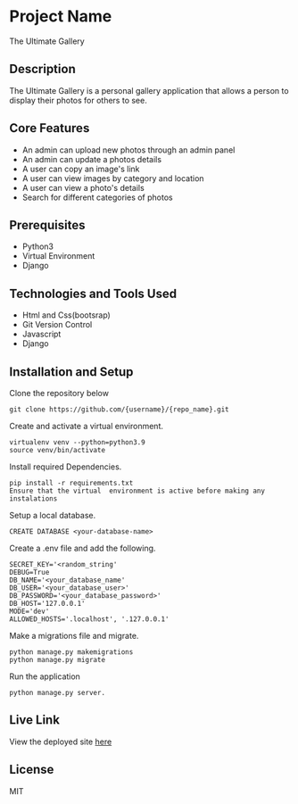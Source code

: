 # Project Name

The Ultimate Gallery

## Description

The Ultimate Gallery is  a personal gallery application that allows a person to display their photos for others to see.

## Core Features

<ul>
<li>An admin can upload new photos through an admin panel</li>
<li>An admin can update a photos details</li>
<li>A user can copy an image's link</li>
<li>A user can view images by category and location</li>
<li>A user can view a photo's details</li>
<li>Search for different categories of photos</li>
</ul>


## Prerequisites

<ul>
<li>Python3</li>
<li>Virtual Environment</li>
<li>Django </li>
</ul>

## Technologies and Tools Used

<ul>
<li>Html and Css(bootsrap) </li>
<li>Git Version Control</li>
<li>Javascript </li>
<li>Django</li>
</ul>

## Installation and Setup

Clone the repository below

```
git clone https://github.com/{username}/{repo_name}.git
```

Create and activate a virtual environment. 

  ```
  virtualenv venv --python=python3.9
  source venv/bin/activate
  ```

Install required Dependencies.

  ```
  pip install -r requirements.txt
  Ensure that the virtual  environment is active before making any instalations
  ```

Setup a local database.

  ```
  CREATE DATABASE <your-database-name>
  ```

Create a .env file and add the following.

  ```
  SECRET_KEY='<random_string'
  DEBUG=True
  DB_NAME='<your_database_name'
  DB_USER='<your_database_user>'
  DB_PASSWORD='<your_database_password>'
  DB_HOST='127.0.0.1'
  MODE='dev'
  ALLOWED_HOSTS='.localhost', '.127.0.0.1'
  ```

Make a migrations file and migrate.

  ```
  python manage.py makemigrations
  python manage.py migrate
  ```

Run the application

```
python manage.py server.
```

## Live Link

View the deployed site <a href="https://mysterious-depths-66849.herokuapp.com/">here</a>

## License

 MIT
